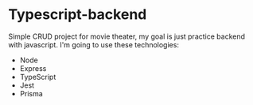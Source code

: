 # Typescript-backend

Simple CRUD project for movie theater, my goal is just practice backend with javascript.
I'm going to use these technologies: 

- Node
- Express
- TypeScript
- Jest
- Prisma
